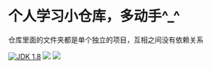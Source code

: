 # 个人学习小仓库，多动手^_^  
仓库里面的文件夹都是单个独立的项目，互相之间没有依赖关系  

[![](https://img.shields.io/badge/JDK-1.8-green.svg "JDK 1.8")]()
[![](https://img.shields.io/badge/spring--boot-1.5.9--release-green.svg)]()
[![](https://img.shields.io/badge/gradle-gradle--3.5.1--all-green.svg)]()
